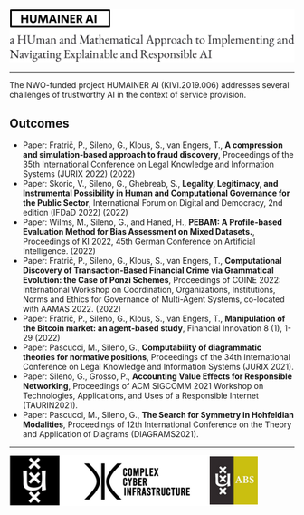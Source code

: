 <img src="header.png" alt="HUMAINER AI">

<hr>

The NWO-funded project HUMAINER AI (KIVI.2019.006) addresses several challenges of trustworthy AI in the context of service provision.

## Outcomes

- Paper: Fratrič, P., Sileno, G., Klous, S., van Engers, T., **A compression and simulation-based approach to fraud discovery**, Proceedings of the 35th International Conference on Legal Knowledge and Information Systems (JURIX 2022) (2022)
- Paper: Skoric, V., Sileno, G., Ghebreab, S., **Legality, Legitimacy, and Instrumental Possibility in Human and Computational Governance for the Public Sector**, International Forum on Digital and Democracy, 2nd edition (IFDaD 2022) (2022)
- Paper: Wilms, M., Sileno, G., and Haned, H., **PEBAM: A Profile-based Evaluation Method for Bias Assessment on Mixed Datasets.**, Proceedings of KI 2022, 45th German Conference on Artificial Intelligence. (2022)
- Paper: Fratrič, P., Sileno, G., Klous, S., van Engers, T., **Computational Discovery of Transaction-Based Financial Crime via Grammatical Evolution: the Case of Ponzi Schemes**, Proceedings of COINE 2022: International Workshop on Coordination, Organizations, Institutions, Norms and Ethics for Governance of Multi-Agent Systems, co-located with AAMAS 2022. (2022)
- Paper: Fratrič, P., Sileno, G., Klous, S., van Engers, T., **Manipulation of the Bitcoin market: an agent-based study**, Financial Innovation 8 (1), 1-29 (2022)
- Paper: Pascucci, M., Sileno, G., **Computability of diagrammatic theories for normative positions**, Proceedings of the 34th International Conference on Legal Knowledge and Information Systems (JURIX 2021).
- Paper: Sileno, G., Grosso, P., **Accounting Value Effects for Responsible Networking**, Proceedings of ACM SIGCOMM 2021 Workshop on Technologies, Applications, and Uses of a Responsible Internet (TAURIN2021).
- Paper: Pascucci, M., Sileno, G., **The Search for Symmetry in Hohfeldian Modalities**, Proceedings of 12th International Conference on the Theory and Application of Diagrams (DIAGRAMS2021).

<hr>

<img src="footer.png">
